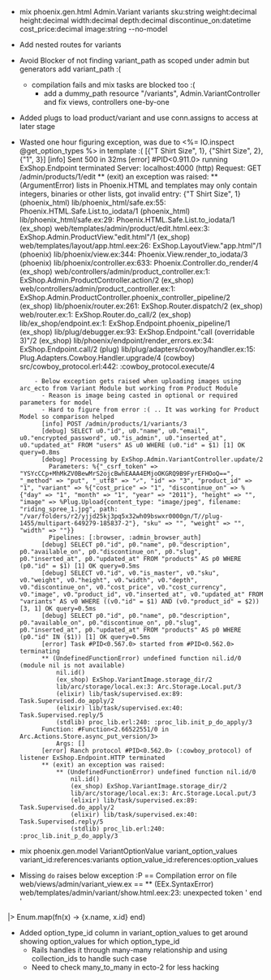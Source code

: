 - mix phoenix.gen.html Admin.Variant variants sku:string weight:decimal height:decimal width:decimal depth:decimal discontinue_on:datetime cost_price:decimal image:string --no-model
- Add nested routes for variants
- Avoid Blocker of not finding variant_path as scoped under admin but generators add variant_path :(
  - compilation fails and mix tasks are blocked too :(
    - add a dummy_path resource "/variants", Admin.VariantController and fix views, controllers one-by-one
- Added plugs to load product/variant and use conn.assigns to access at later stage

- Wasted one hour figuring exception, was due to <%= IO.inspect @get_option_types %> in template :(
  [{"T Shirt Size", 1}, {"Shirt Size", 2}, {"1", 3}]
  [info] Sent 500 in 32ms
  [error] #PID<0.911.0> running ExShop.Endpoint terminated
  Server: localhost:4000 (http)
  Request: GET /admin/products/1/edit
  ** (exit) an exception was raised:
      ** (ArgumentError) lists in Phoenix.HTML and templates may only contain integers, binaries or other lists, got invalid entry: {"T Shirt Size", 1}
          (phoenix_html) lib/phoenix_html/safe.ex:55: Phoenix.HTML.Safe.List.to_iodata/1
          (phoenix_html) lib/phoenix_html/safe.ex:29: Phoenix.HTML.Safe.List.to_iodata/1
          (ex_shop) web/templates/admin/product/edit.html.eex:3: ExShop.Admin.ProductView."edit.html"/1
          (ex_shop) web/templates/layout/app.html.eex:26: ExShop.LayoutView."app.html"/1
          (phoenix) lib/phoenix/view.ex:344: Phoenix.View.render_to_iodata/3
          (phoenix) lib/phoenix/controller.ex:633: Phoenix.Controller.do_render/4
          (ex_shop) web/controllers/admin/product_controller.ex:1: ExShop.Admin.ProductController.action/2
          (ex_shop) web/controllers/admin/product_controller.ex:1: ExShop.Admin.ProductController.phoenix_controller_pipeline/2
          (ex_shop) lib/phoenix/router.ex:261: ExShop.Router.dispatch/2
          (ex_shop) web/router.ex:1: ExShop.Router.do_call/2
          (ex_shop) lib/ex_shop/endpoint.ex:1: ExShop.Endpoint.phoenix_pipeline/1
          (ex_shop) lib/plug/debugger.ex:93: ExShop.Endpoint."call (overridable 3)"/2
          (ex_shop) lib/phoenix/endpoint/render_errors.ex:34: ExShop.Endpoint.call/2
          (plug) lib/plug/adapters/cowboy/handler.ex:15: Plug.Adapters.Cowboy.Handler.upgrade/4
          (cowboy) src/cowboy_protocol.erl:442: :cowboy_protocol.execute/4

          - Below exception gets raised when uploading images using arc_ecto from Variant Module but working from Product Module
            - Reason is image being casted in optional or required parameters for model
            - Hard to figure from error :( .. It was working for Product Model so comparison helped
            [info] POST /admin/products/1/variants/3
            [debug] SELECT u0."id", u0."name", u0."email", u0."encrypted_password", u0."is_admin", u0."inserted_at", u0."updated_at" FROM "users" AS u0 WHERE (u0."id" = $1) [1] OK query=0.8ms
            [debug] Processing by ExShop.Admin.VariantController.update/2
              Parameters: %{"_csrf_token" => "YSYcCCp+MhMkZV0BewMrS2ojcBwhEAAA4EMjoOKGRQ9B9FyrEFHOoQ==", "_method" => "put", "_utf8" => "✓", "id" => "3", "product_id" => "1", "variant" => %{"cost_price" => "1", "discontinue_on" => %{"day" => "1", "month" => "1", "year" => "2011"}, "height" => "", "image" => %Plug.Upload{content_type: "image/jpeg", filename: "riding_spree_1.jpg", path: "/var/folders/r2/yjjd25kj3pq5x32wh09bswxr0000gn/T//plug-1455/multipart-649279-185837-2"}, "sku" => "", "weight" => "", "width" => ""}}
              Pipelines: [:browser, :admin_browser_auth]
            [debug] SELECT p0."id", p0."name", p0."description", p0."available_on", p0."discontinue_on", p0."slug", p0."inserted_at", p0."updated_at" FROM "products" AS p0 WHERE (p0."id" = $1) [1] OK query=0.5ms
            [debug] SELECT v0."id", v0."is_master", v0."sku", v0."weight", v0."height", v0."width", v0."depth", v0."discontinue_on", v0."cost_price", v0."cost_currency", v0."image", v0."product_id", v0."inserted_at", v0."updated_at" FROM "variants" AS v0 WHERE ((v0."id" = $1) AND (v0."product_id" = $2)) [3, 1] OK query=0.5ms
            [debug] SELECT p0."id", p0."name", p0."description", p0."available_on", p0."discontinue_on", p0."slug", p0."inserted_at", p0."updated_at" FROM "products" AS p0 WHERE (p0."id" IN ($1)) [1] OK query=0.5ms
            [error] Task #PID<0.567.0> started from #PID<0.562.0> terminating
            ** (UndefinedFunctionError) undefined function nil.id/0 (module nil is not available)
                nil.id()
                (ex_shop) ExShop.VariantImage.storage_dir/2
                lib/arc/storage/local.ex:3: Arc.Storage.Local.put/3
                (elixir) lib/task/supervised.ex:89: Task.Supervised.do_apply/2
                (elixir) lib/task/supervised.ex:40: Task.Supervised.reply/5
                (stdlib) proc_lib.erl:240: :proc_lib.init_p_do_apply/3
            Function: #Function<2.66522551/0 in Arc.Actions.Store.async_put_version/3>
                Args: []
            [error] Ranch protocol #PID<0.562.0> (:cowboy_protocol) of listener ExShop.Endpoint.HTTP terminated
            ** (exit) an exception was raised:
                ** (UndefinedFunctionError) undefined function nil.id/0
                    nil.id()
                    (ex_shop) ExShop.VariantImage.storage_dir/2
                    lib/arc/storage/local.ex:3: Arc.Storage.Local.put/3
                    (elixir) lib/task/supervised.ex:89: Task.Supervised.do_apply/2
                    (elixir) lib/task/supervised.ex:40: Task.Supervised.reply/5
                    (stdlib) proc_lib.erl:240: :proc_lib.init_p_do_apply/3


- mix phoenix.gen.model VariantOptionValue variant_option_values variant_id:references:variants option_value_id:references:option_values

- Missing `do` raises below exception :P
== Compilation error on file web/views/admin/variant_view.ex ==
** (EEx.SyntaxError) web/templates/admin/variant/show.html.eex:23: unexpected token ' end '

|> Enum.map(fn(x) -> {x.name, x.id} end)

- Added option_type_id column in variant_option_values to get around showing option_values for which option_type_id
  - Rails handles it through many-many relationship and using collection_ids to handle such case
  - Need to check many_to_many in ecto-2 for less hacking
